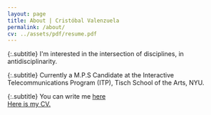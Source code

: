 ```yaml
---
layout: page
title: About | Cristóbal Valenzuela
permalink: /about/
cv: ../assets/pdf/resume.pdf
---
```

{:.subtitle}
I'm interested in the intersection of disciplines, in antidisciplinarity. <br/>

{:.subtitle}
Currently a M.P.S Candidate at the Interactive Telecommunications Program (ITP), Tisch School of the Arts, NYU.

{:.subtitle}
You can write me [here](mailto:{{site.email}})<br/>
[Here is my CV.]({{page.cv}})
